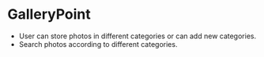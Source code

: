 # GalleryPoint
- User can store photos in different categories or can add new categories.
- Search photos according to different categories.
